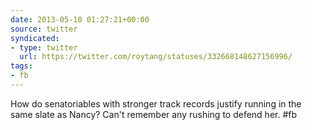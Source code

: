 ```yaml
---
date: 2013-05-10 01:27:21+00:00
source: twitter
syndicated:
- type: twitter
  url: https://twitter.com/roytang/statuses/332668148627156996/
tags:
- fb
---
```


How do senatoriables with stronger track records justify running in the same slate as Nancy? Can't remember any rushing to defend her. #fb